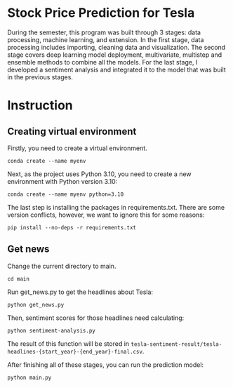 # Stock Price Prediction for Tesla

During the semester, this program was built through 3 stages: data processing, machine learning, and extension. In the first stage, data processing includes importing, cleaning data and visualization. The second stage covers deep learning model deployment, multivariate, multistep and ensemble methods to combine all the models. For the last stage, I developed a sentiment analysis and integrated it to the model that was built in the previous stages. 

# Instruction

## Creating virtual environment

Firstly, you need to create a virtual environment.

`conda create --name myenv`

Next, as the project uses Python 3.10, you need to create a new environment with Python version 3.10:

`conda create --name myenv python=3.10`

The last step is installing the packages in requirements.txt. There are some version conflicts, however, we want to ignore this for some reasons:

`pip install --no-deps -r requirements.txt`

## Get news

Change the current directory to main.

`cd main`

Run get_news.py to get the headlines about Tesla:

`python get_news.py`

Then, sentiment scores for those headlines need calculating:

`python sentiment-analysis.py`

The result of this function will be stored in `tesla-sentiment-result/tesla-headlines-{start_year}-{end_year}-final.csv`.

After finishing all of these stages, you can run the prediction model:

`python main.py`
